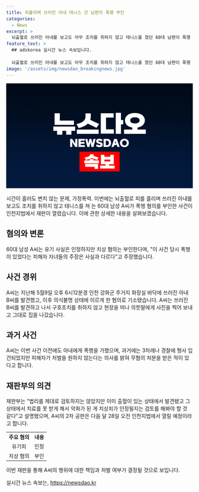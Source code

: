 ```yaml
---
title: 피흘리며 쓰러진 아내 테니스 간 남편의 폭행 부인
categories:
  - News
excerpt: >
  뇌출혈로 쓰러진 아내를 보고도 아무 조치를 취하지 않고 테니스를 쳤던 60대 남편이 폭행 혐의를 부인했습니다. A씨는 유기는 인정하나 치상은 부인하며 애써 변호했고, 사건 당시 휴대전화로 아내의 상태를 찍어 의붓딸에 보냈으나 응급처치를 하지 않았습니다. 과거에도 가정폭력으로 경찰에 신고된 적 있었으나 무혐의 처분을 받은 바 있습니다. 재판부는 A씨의 행동에 대한 법리를 검토할 필요가 있다고 밝혔습니다. A씨의 2차 공판은 다음 달 28일에 열릴 예정입니다. (총 단어 수: 150)
feature_text: >
  ## adskorea 실시간 뉴스 속보입니다.

  뇌출혈로 쓰러진 아내를 보고도 아무 조치를 취하지 않고 테니스를 쳤던 60대 남편이 폭행 혐의를 부인했습니다. A씨는 유기는 인정하나 치상은 부인하며 애써 변호했고, 사건 당시 휴대전화로 아내의 상태를 찍어 의붓딸에 보냈으나 응급처치를 하지 않았습니다. 과거에도 가정폭력으로 경찰에 신고된 적 있었으나 무혐의 처분을 받은 바 있습니다. 재판부는 A씨의 행동에 대한 법리를 검토할 필요가 있다고 밝혔습니다. A씨의 2차 공판은 다음 달 28일에 열릴 예정입니다. (총 단어 수: 150)
image: '/assets/img/newsdao_breakingnews.jpg'
---
```


<p><img src="/assets/img/newsdao_breakingnews.jpg" alt="adskorea 속보" /></p>

<p data-ke-size="size16">시간이 흘러도 변치 않는 문제, 가정폭력. 이번에는 뇌출혈로 피를 흘리며 쓰러진 아내를 보고도 조치를 취하지 않고 테니스를 쳐 논 60대 남성 A씨가 폭행 혐의를 부인한 사건이 인천지법에서 재판이 열렸습니다. 이에 관한 상세한 내용을 살펴보겠습니다.</p>

<h2 data-ke-size="size26">혐의와 변론</h2>

<p data-ke-size="size16">60대 남성 A씨는 유기 사실은 인정하지만 치상 혐의는 부인한다며, "이 사건 당시 폭행이 있었다는 피해자 자녀들의 주장은 사실과 다르다"고 주장했습니다.</p>

<h2 data-ke-size="size26">사건 경위</h2>

<p data-ke-size="size16">A씨는 지난해 5월9일 오후 6시12분경 인천 강화군 주거지 화장실 바닥에 쓰러진 아내 B씨를 발견했고, 이후 의식불명 상태에 이르게 한 혐의로 기소됐습니다. A씨는 쓰러진 B씨를 발견하고 나서 구호조치를 취하지 않고 현장을 떠나 의붓딸에게 사진을 찍어 보내고 그대로 집을 나갔습니다.</p>

<h2 data-ke-size="size26">과거 사건</h2>

<p data-ke-size="size16">A씨는 이번 사건 이전에도 아내에게 폭행을 가했으며, 과거에는 3차례나 경찰에 형사 입건되었지만 피해자가 처벌을 원하지 않는다는 의사를 밝혀 무혐의 처분을 받은 적이 있다고 합니다.</p>

<h2 data-ke-size="size26">재판부의 의견</h2>

<p data-ke-size="size16">재판부는 "법리를 제대로 검토하지는 않았지만 이미 출혈이 있는 상태에서 발견됐고 그 상태에서 치료를 못 받게 해서 악화가 된 게 치상죄가 인정될지는 검토를 해봐야 할 것 같다"고 설명했으며, A씨의 2차 공판은 다음 달 28일 오전 인천지법에서 열릴 예정이라고 합니다.</p>

<table>
<tbody>
<tr>
<td style="text-align: center; height: 17px;"><b>주요 혐의</b></td>
<td style="text-align: center; height: 17px;"><b>내용</b></td>
</tr>
<tr>
<td style="text-align: center; height: 17px;">유기죄</td>
<td style="text-align: center; height: 17px;">인정</td>
</tr>
<tr>
<td style="text-align: center; height: 17px;">치상 혐의</td>
<td style="text-align: center; height: 17px;">부인</td>
</tr>
</tbody>
</table>

<p data-ke-size="size16">이번 재판을 통해 A씨의 행위에 대한 책임과 처벌 여부가 결정될 것으로 보입니다.</p>
실시간 뉴스 속보는, <a href="https://newsdao.kr" rel="dofollow">https://newsdao.kr</a>


